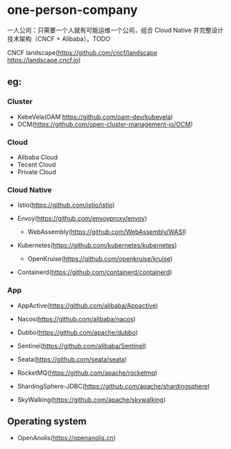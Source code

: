 # one-person-company
一人公司：只需要一个人就有可能运维一个公司，组合 Cloud Native 并完整设计技术架构（CNCF + Alibaba）。TODO

CNCF landscape(https://github.com/cncf/landscape https://landscape.cncf.io)

## eg: 

### Cluster
- KebeVela(OAM https://github.com/oam-dev/kubevela)
- OCM(https://github.com/open-cluster-management-io/OCM)

### Cloud
- Alibaba Cloud
- Tecent Cloud
- Private Cloud

### Cloud Native

- Istio(https://github.com/istio/istio)
- Envoy(https://github.com/envoyproxy/envoy)
  - WebAssembly(https://github.com/WebAssembly/WASI)

- Kubernetes(https://github.com/kubernetes/kubernetes)
  - OpenKruise(https://github.com/openkruise/kruise)
- Containerd(https://github.com/containerd/containerd)

### App
- AppActive(https://github.com/alibaba/Appactive)

- Nacos(https://github.com/alibaba/nacos)
- Dubbo(https://github.com/apache/dubbo)
- Sentinel(https://github.com/alibaba/Sentinel)
- Seata(https://github.com/seata/seata)
- RocketMQ(https://github.com/apache/rocketmq)

- ShardingSphere-JDBC(https://github.com/apache/shardingsphere)
- SkyWalking(https://github.com/apache/skywalking)

## Operating system
- OpenAnolis(https://openanolis.cn)
